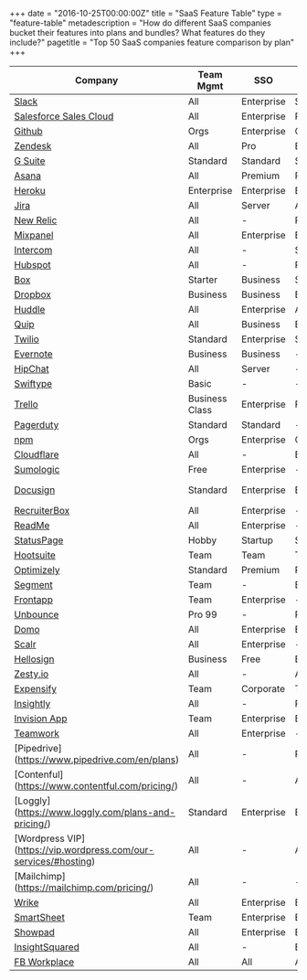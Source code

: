 +++
date = "2016-10-25T00:00:00Z"
title = "SaaS Feature Table"
type = "feature-table"
metadescription = "How do different SaaS companies bucket their features into plans and bundles? What features do they include?"
pagetitle = "Top 50 SaaS companies feature comparison by plan"
+++

| Company	| Team Mgmt | SSO | RBAC | Audit Log | Support+ | Security+ | Change Mgmt | Reporting+ | Integrations+ | Deployment |
|---------|-----------|-----|------|-----------|--------------|----------|-------------|-----------|--------------|--------------------|
| [Slack](https://slack.com/pricing) | All	| Enterprise | Standard | Plus | Plus | All | - | Enterprise | Tiers | Cloud |
| [Salesforce Sales Cloud](https://goo.gl/qp2AnG) | All | Enterprise | Pro | All | Unlimited | All | Unlimited | Enterprise | Enterprise | Cloud |
| [Github](https://github.com/business/features) | Orgs | Enterprise | Orgs | Orgs | - | - | Enterprise | Enterprise | All | Private/Cloud |
| [Zendesk](https://goo.gl/CdHk4B) | All	| Pro	| Enterprise | Enterprise	| Pro	| All	| Enterprise | Enterprise | Team | Cloud |
| [G Suite](https://gsuite.google.com/pricing.html) | Standard | Standard | Standard | Unlimited | Standard | Unlimited | - | Unlimited | All | Cloud |
| [Asana](https://asana.com/pricing) | All | Premium | Premium | - | Premium | All | - | Premium | All | Cloud |
| [Heroku](https://www.heroku.com/enterprise) | Enterprise | Enterprise | Enterprise | - | Enterprise | All | - | Enterprise | All | Cloud |
| [Jira](https://goo.gl/6eSQx7) | All | Server | All | All | - | All | Server | All | Varies | Private/Cloud |
| [New Relic](https://goo.gl/ylRny7) | All | - | Pro | - | Pro | Pro | - | All | Pro | Cloud |
| [Mixpanel](https://mixpanel.com/pricing) | All | Enterprise | Enterprise | - | Enterprise | Enterprise | - | Startup | Business | Cloud |
| [Intercom](https://intercom.com/pricing) | All | - | Standard | - | - | All | All | Standard | Standard | Cloud |
| [Hubspot](https://goo.gl/jaojKD) | All | - | Pro | - | - | All | - | Enterprise | Pro | Cloud |
| [Box](https://box.com/pricing) | Starter | Business | Starter | Business | Enterprise | Starter | - | Business | Enterprise | Cloud |
| [Dropbox](https://dropbox.com/pricing) | Business | Business | Business | Business | - | Pro | - | - | Pro | Cloud |
| [Huddle](https://huddle.com/pricing) | All | Enterprise | All | All | Enterprise | All | - | Enterprise | Enterprise | Private/Cloud |
| [Quip](https://quip.com/pricing) | All | Business | Business | Enterprise | Enterprise | Enterprise | - | - | All | Cloud |
| [Twilio](https://twilio.com/enterprise) | Standard | Enterprise | Standard | Enterprise | Standard | Standard | Enterprise | Enterprise | Standard | Cloud |
| [Evernote](https://evernote.com/business/) | Business | Business | - | - | Business | - | - | All | Cloud |
| [HipChat](https://www.hipchat.com/pricing) | All | Server | - | - | - | Server | Server | - | All | Private/Cloud |
| [Swiftype](https://swiftype.com/pricing) | Basic | - | - | Business | Premium | Premium | - | Business | Standard | Cloud |
| [Trello](https://trello.com/pricing) | Business Class | Enterprise | Free | - | Enterprise | Enterprise | - | Yes | Free | Cloud |
| [Pagerduty](https://pagerduty.com/pricing) | Standard | Standard | - | - | Enterprise | - | - | Standard | Standard | Cloud |
| [npm](https://www.npmjs.com/pricing) | Orgs | Enterprise | Orgs | Enterprise | - | Enterprise | Enterprise | Org | Enterprise | Private/Cloud |
| [Cloudflare](https://goo.gl/ONuULX) | All	| - | Enterprise | - | Enterprise | Business | - | - | Enterprise | Cloud |
| [Sumologic](https://sumologic.com/pricing) | Free | Enterprise | - | Free | Enterprise | Enterprise | - |  | Professional | Cloud |
| [Docusign](https://docusign.com/pricing) | Standard | Enterprise | Enterprise | Personal | Business Premium | Free | Personal | Personal | Personal | Cloud |
| [RecruiterBox](https://goo.gl/WS5Sge) | All | Enterprise | - | Enterprise | Pro | - | - | Pro | Pro | Cloud |
| [ReadMe](https://readme.io/pricing) | All | Enterprise | - | Enterprise | Enterprise | - | Enterprise | - | - | Private/Cloud |
| [StatusPage](https://statuspage.io/pricing) | Hobby | Startup | Startup | Hobby | - | Business | - |  | Yes | Cloud |
| [Hootsuite](https://hootsuite.com/plans) | Team | Team | Team | - | Business | Free | - | Professional | Free | Cloud |
| [Optimizely](https://www.optimizely.com/plans/) | Standard | Premium | Professional | Premium | Standard | Premium | - |  | Standard | Cloud |
| [Segment](https://segment.com/pricing) | Team | - | Business | - | Business | - | - | - | Developer | Cloud |
| [Frontapp](https://frontapp.com/pricing) | Team | Enterprise | - | - | - | - | - | Premium | Team | Cloud |
| [Unbounce](https://unbounce.com/pricing) | Pro 99 | - | Pro 99 | - | - | Pro 99 | - |  | Starter | Cloud |
| [Domo](https://www.domo.com/pricing) | All	| Enterprise | Enterprise | - | Pro | Enterprise | - | Tiers | Tiers | Cloud |
| [Scalr](http://www.scalr.com/pricing.html) | All | Enterprise | - | Enterprise | - | - | Enterprise | - | All | Private/Cloud |
| [Hellosign](https://www.hellosign.com/info/pricing) | Business | Free | Business | Free | - | Business | - | Business | All | Cloud |
| [Zesty.io](https://www.zesty.io/pricing/) | All	| - | All | - | All | All | - | All | All | Cloud |
| [Expensify](https://goo.gl/3DZ6Q7) | Team	| Corporate | Team | - | Enterprise | All | - | Corp | Tiered | Cloud |
| [Insightly](https://insightly.com/pricing) | All | - | Professional | - | Professional | All | - | All | All | Cloud |
| [Invision App](https://invisionapp.com/plans) | Team	| Enterprise | Enterprise | - | - | Tiers | - | - | Enterprise | Cloud |
| [Teamwork](https://teamwork.com/pricing) | All	| Enterprise | - | - | Enterprise | Enterprise | - | Enterprise | All | Cloud |
| [Pipedrive] (https://www.pipedrive.com/en/plans) | All | - | Platinum | - | Platinum | - | - | All | All | Cloud |
| [Contenful] (https://www.contentful.com/pricing/) | All | - |  All | - | Large | - | - | - | All | Cloud |
| [Loggly] (https://www.loggly.com/plans-and-pricing/) | Standard | Enterprise | Enterprise | Enterprise | Pro | - | - | All | Enterprise | Cloud |
| [Wordpress VIP] (https://vip.wordpress.com/our-services/#hosting) | All | - | All | - | Premium | All | All | - | - | Cloud |
| [Mailchimp] (https://mailchimp.com/pricing/) | All | - | - | - |Pro Marketer | - | - | Pro Marketer | All | Cloud |
| [Wrike](https://wrike.com/price) | All	| Enterprise | Enterprise | Enterprise | - | Enterprise | Marketer | Business | Tiers | Cloud |
| [SmartSheet](https://smartsheet.com/price) | Team	| Enterprise | Enterprise | - | Team | - | - | Team | Business | Cloud |
| [Showpad](https://www.showpad.com/product/pricing/) | All	| Enterprise | Enterprise | - | Premium | - | - | Premium | Enterprise | Cloud |
| [InsightSquared](http://www.insightsquared.com/plans/) | All	| - | Enterprise | - | Pro | - | - | Enterprise | - | Cloud |
| [FB Workplace](https://workplace.fb.com/pricing/) | All	| All | All | - | - | - | - | All | All | Cloud |
